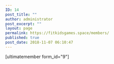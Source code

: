 ```yaml
---
ID: 14
post_title: ""
author: administrator
post_excerpt: ""
layout: page
permalink: https://fitkidsgames.space/members/
published: true
post_date: 2018-11-07 06:10:47
---
```

[ultimatemember form_id="9"]
